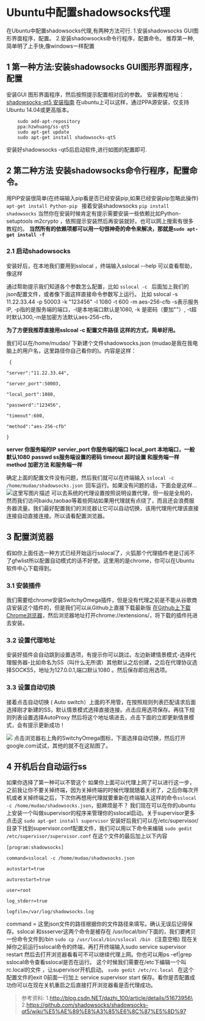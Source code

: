 # Ubuntu中配置shadowsocks代理
在Ubuntu中配置shadowsocks代理,有两种方法可行.
1.安装shadowsocks GUI图形界面程序，配置。
2.安装shadowsocks命令行程序，配置命令。
推荐第一种,简单明了上手快,像windows一样配置

## 1 第一种方法:安装shadowsocks GUI图形界面程序，配置
安装GUI 图形界面程序，然后按照提示配置相对应的参数。
安装教程地址：[shadowsocks-qt5 安装指南](https://github.com/shadowsocks/shadowsocks-qt5/wiki/%E5%AE%89%E8%A3%85%E6%8C%87%E5%8D%97)
在ubuntu上可以这样，通过PPA源安装，仅支持Ubuntu 14.04或更高版本。

```
    sudo add-apt-repository 
    ppa:hzwhuang/ss-qt5  
	sudo apt-get update  
	sudo apt-get install shadowsocks-qt5
```
安装好shadowsocks -qt5后启动软件,进行如图的配置即可.


## 2 第二种方法 安装shadowsocks命令行程序，配置命令。

用PIP安装很简单(在终端输入pip看是否已经安装pip,如果已经安装pip忽略此操作)
`apt-get install Python-pip `
接着安装shadowsocks
`pip install shadowsocks`
当然你在安装时候肯定有提示需要安装一些依赖比如Python-setuptools m2crypto ，依照提示安装然后再安装就好。也可以网上搜索有很多教程的。
**当然所有的依赖项都可以用一句很神奇的命令来解决，那就是`sudo apt-get install -f  `**

### 2.1 启动shadowsocks

安装好后，在本地我们要用到sslocal ，终端输入sslocal --help 可以查看帮助，像这样


通过帮助提示我们知道各个参数怎么配置，比如 `sslocal -c ` 后面加上我们的json配置文件，或者像下面这样直接命令参数写上运行。
比如 sslocal -s 11.22.33.44 -p 50003 -k "123456" -l 1080 -t 600 -m aes-256-cfb
-s表示服务IP, -p指的是服务端的端口，-l是本地端口默认是1080, -k 是密码（要加""）, -t超时默认300,-m是加密方法默认aes-256-cfb，

**为了方便我推荐直接用sslcoal -c 配置文件路径 这样的方式，简单好用。**

我们可以在/home/mudao/ 下新建个文件shadowsocks.json  (mudao是我在我电脑上的用户名，这里路径你自己看你的)。内容是这样：
```
 {  
  
"server":"11.22.33.44",  
  
"server_port":50003,  
  
"local_port":1080,  
  
"password":"123456",  
  
"timeout":600,  
  
"method":"aes-256-cfb"  
  
} 
```
	
**server  你服务端的IP**
**servier_port  你服务端的端口**
**local_port  本地端口，一般默认1080**
**passwd  ss服务端设置的密码**
**timeout  超时设置 和服务端一样**
**method  加密方法 和服务端一样**


确定上面的配置文件没有问题，然后我们就可以在终端输入 `sslocal -c /home/mudao/shadowsocks.json `回车运行。如果没有问题的话，下面会是这样...
![这里写图片描述](https://aitanlu.com/wp-content/uploads/2016/04/sslocal-1.png)
可以去系统的代理设置按照说明设置代理，但一般是全局的，然而我们访问baidu,taobao等着些网站如果用代理就有点绕了，而且还会浪费服务器流量。我们最好配置我们的浏览器让它可以自动切换，该用代理用代理该直接连接自动直接连接。所以请看配置浏览器。

## 3 配置浏览器
假如你上面任选一种方式已经开始运行sslocal了，火狐那个代理插件老是订阅不了gfwlist所以配置自动模式的话不好使。这里用的是chrome，你可以在Ubuntu软件中心下载得到。

### 3.1 安装插件
我们需要给chrome安装SwitchyOmega插件，但是没有代理之前是不能从谷歌商店安装这个插件的，但是我们可以从Github上直接下载最新版 [在Github上下载Chrome浏览器](https://github.com/FelisCatus/SwitchyOmega/releases/ )，然后浏览器地址打开chrome://extensions/，将下载的插件托进去安装。

### 3.2 设置代理地址
安装好插件会自动跳到设置选项，有提示你可以跳过。左边新建情景模式-选择代理服务器-比如命名为SS（叫什么无所谓）其他默认之后创建，之后在代理协议选择SOCKS5，地址为127.0.0.1,端口默认1080 。然后保存即应用选项。

### 3.3 设置自动切换
接着点击自动切换 ( Auto switch）上面的不用管，在按照规则列表匹配请求后面选择刚才新建的SS，默认情景模式选择直接连接。点击应用选项保存。再往下规则列表设置选择AutoProxy 然后将这个地址填进去，点击下面的立即更新情景模式，会有提示更新成功！

![](https://aitanlu.com/wp-content/uploads/2016/04/shadowsocks-2.png)
点击浏览器右上角的SwitchyOmega图标，下面选择自动切换，然后打开google.com试试，其他的就不在这贴图了。

## 4 开机后台自动运行ss
如果你选择了第一种可以不管这个
如果你上面可以代理上网了可以进行这一步，之前我让你不要关掉终端，因为关掉终端的时候代理就随着关闭了，之后你每次开机或者关掉终端之后，下次你再想用代理就要重新在终端输入这样的命令` sslocal  -c /home/mudao/shadowsocks.json `，挺麻烦是不？
我们现在可以在你的ubuntu上安装一个叫做supervisor的程序来管理你的sslocal启动。关于supervisor更多点击这
`sudo apt-get install supervisor`
安装好后我们可以在/etc/supervisor/目录下找到supervisor.conf配置文件，我们可以用以下命令来编辑
`sudo gedit /etc/supervisor/supervisor.conf`
在这个文件的最后加上以下内容

	[program:shadowsocks]  
	  
	command=sslocal -c /home/mudao/shadowsocks.json  
	  
	autostart=true  
	  
	autorestart=true  
	  
	user=root  
	  
	log_stderr=true  
	  
	logfile=/var/log/shadowsocks.log  


command = 这里json文件的路径根据你的文件路径来填写。确认无误后记得保存。sslocal 和ssserver这两个命令是被存在 /usr/local/bin/下面的，我们要拷贝一份命令文件到/bin
`sudo cp /usr/local/bin/sslocal /bin ` (注意空格)
现在关掉你之前运行sslocal命令的终端，再打开终端输入sudo service supervisor restart 然后去打开浏览器看看可不可以继续代理上网。你也可以用ps -ef|grep sslocal命令查看sslocal是否在运行。
这个时候我们需要在/etc下编辑一个叫rc.local的文件 ，让supervisor开机启动。
`sudo gedit /etc/rc.local `
在这个配置文件的exit 0前面一行加上 service supervisor start 保存。看你是否配置成功你可以在现在关机重启之后直接打开浏览器看是否代理成功。


>参考资料:
1.http://blog.csdn.NET/dazhi_100/article/details/51673956\
2.https://github.com/shadowsocks/shadowsocks-qt5/wiki/%E5%AE%89%E8%A3%85%E6%8C%87%E5%8D%97